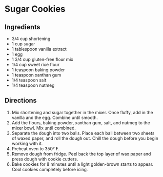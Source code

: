 # Sugar Cookies
## Ingredients
-   3/4 cup shortening
-   1 cup sugar
-   1 tablespoon vanilla extract
-   1 egg
-   1 3/4 cup gluten-free flour mix
-   1/4 cup sweet rice flour
-   1 teaspoon baking powder
-   1 teaspoon xanthan gum
-   1/4 teaspoon salt
-   1/4 teaspoon nutmeg

## Directions
1.  Mix shortening and sugar together in the mixer. Once fluffy, add in the vanilla and the egg. Combine until smooth.
2.  Add the flours, baking powder, xanthan gum, salt, and nutmeg to the mixer bowl. Mix until combined.
3.  Separate the dough into two balls. Place each ball between two sheets of waxed paper, and roll the dough out. Chill the dough before you begin working with it.
4.  Preheat oven to 350° F.
5.  Remove dough from fridge. Peel back the top layer of wax paper and press dough with cookie cutters.
6.  Bake cookies for 8 minutes until a light golden-brown starts to appear. Cool cookies completely before icing. 